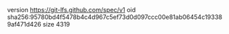 version https://git-lfs.github.com/spec/v1
oid sha256:95780bd4f5478b4c4d967c5ef73d0d097ccc00e81ab06454c193389af471d426
size 4319
